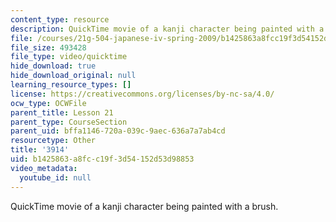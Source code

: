 ```yaml
---
content_type: resource
description: QuickTime movie of a kanji character being painted with a brush.
file: /courses/21g-504-japanese-iv-spring-2009/b1425863a8fcc19f3d54152d53d98853_3914.mov
file_size: 493428
file_type: video/quicktime
hide_download: true
hide_download_original: null
learning_resource_types: []
license: https://creativecommons.org/licenses/by-nc-sa/4.0/
ocw_type: OCWFile
parent_title: Lesson 21
parent_type: CourseSection
parent_uid: bffa1146-720a-039c-9aec-636a7a7ab4cd
resourcetype: Other
title: '3914'
uid: b1425863-a8fc-c19f-3d54-152d53d98853
video_metadata:
  youtube_id: null
---
```

QuickTime movie of a kanji character being painted with a brush.